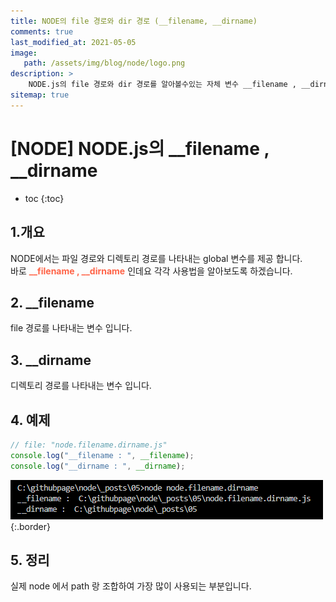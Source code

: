 ```yaml
---
title: NODE의 file 경로와 dir 경로 (__filename, __dirname)
comments: true
last_modified_at: 2021-05-05
image: 
   path: /assets/img/blog/node/logo.png 
description: >
    NODE.js의 file 경로와 dir 경로를 알아볼수있는 자체 변수 __filename , __dirname 에 대해서 알아보고 학습해본다.
sitemap: true
---
```

# [NODE] NODE.js의 __filename , __dirname

* toc
{:toc}

## 1.개요
NODE에서는 파일 경로와 디렉토리 경로를 나타내는 global 변수를 제공 합니다.<br> 
바로 <b style="color:tomato">__filename , __dirname</b> 인데요 각각 사용법을 알아보도록 하겠습니다.

## 2. __filename
file 경로를 나타내는 변수 입니다.

## 3. __dirname
디렉토리 경로를 나타내는 변수 입니다. 

## 4. 예제 
```js 
// file: "node.filename.dirname.js"
console.log("__filename : ", __filename);
console.log("__dirname : ", __dirname);
```
![filename](/assets/img/blog/node/2021/05/05.PNG  "filename"){:.border}

## 5. 정리 
실제 node 에서 path 랑 조합하여 가장 많이 사용되는 부분입니다. 




